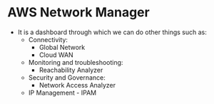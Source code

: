 # AWS Network Manager

- It is a dashboard through which we can do other things such as:
    - Connectivity:
        - Global Network
        - Cloud WAN
    - Monitoring and troubleshooting:
        - Reachability Analyzer
    - Security and Governance:
        - Network Access Analyzer
    - IP Management - IPAM